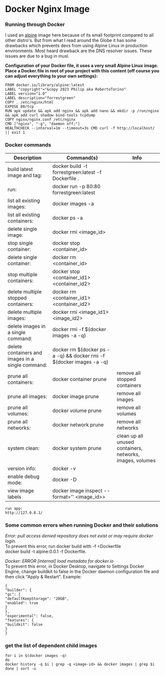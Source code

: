 # Docker Nginx Image

### Running through Docker

I used an [alpine](https://www.alpinelinux.org/) image here because of its small footprint compared to all other distro's. But from what I read around the Globe it has some drawbacks which prevents devs from
using Alpine Linux in production environments. Most heard drawback are the DNS resolver issues. These issues are due to a bug in musl.

**Configuration of your Docker file, it uses a very small Alpine Linux image.**
**Place a Docker.file in root of your project with this content (off course you can adjust everything to your own settings):**                

```
FROM docker.io/library/alpine:latest
LABEL "copyright"="&copy 2023 Philip aka RobertoTorino"
LABEL version="1.0"
LABEL description="forrestgreen"
COPY . /etc/nginx/html
EXPOSE 80/tcp
RUN apk update && apk add nginx && apk add nano && mkdir -p /run/nginx && apk add curl shadow bind-tools tcpdump
COPY nginx/nginx.conf /etc/nginx
CMD ["nginx", "-g", "daemon off;"]
HEALTHCHECK --interval=1m --timeout=3s CMD curl -f http://localhost/ || exit 1
```

### Docker commands

| Description                                       | Command(s)                                                           | Info                                                      |
|---------------------------------------------------|----------------------------------------------------------------------|-----------------------------------------------------------|
| build latest image and tag:                       | docker build -t forrestgreen:latest -f Dockerfile .                  |                                                           |
| run:                                              | docker run -p 80:80 forrestgreen:latest                              |                                                           |
| list all existing images:                         | docker images -a                                                     |                                                           |
| list all existing containers:                     | docker ps -a                                                         |                                                           |
| delete single image:                              | docker rmi <image_id>                                                |                                                           |
| stop single container:                            | docker stop <container_id>                                           |                                                           |
| delete single container:                          | docker rm <container_id>                                             |                                                           |
| stop multiple containers:                         | docker stop <container_id1> <container_id2>                          |                                                           |
| delete multiple stopped containers:               | docker rm <container_id1> <container_id2>                            |                                                           |
| delete multiple images:                           | docker rmi <image_id1> <image_id2>                                   |                                                           |
| delete images in a single command:                | docker rmi -f $(docker images -a -q)                                 |                                                           |
| delete containers and images in a single command: | docker rm $(docker ps -a -q) && docker rmi -f $(docker images -a -q) |                                                           |
| prune all containers:                             | docker container prune                                               | remove all stopped containers                             |
| prune all images:                                 | docker image prune                                                   | remove all images                                         |
| prune all volumes:                                | docker volume prune                                                  | remove all volumes                                        |
| prune all networks:                               | docker network prune                                                 | remove all networks                                       |
| system clean:                                     | docker system prune                                                  | clean up all unused containers, networks, images, volumes |
| version info:                                     | docker -v                                                            |                                                           |
| enable debug mode:                                | docker -D                                                            |                                                           |
| view image labels                                 | docker image inspect --format='' <image_id>>                         |                                                           |

```
run app: 
http://127.0.0.1/
```

### Some common errors when running Docker and their solutions

_Error: pull access denied repository does not exist or may require docker login._                                     
To prevent this error, run docker build with -f <Dockerfile                                    
docker build -t alpine:0.0.1 -f Dockerfile.

_Docker: ERROR [internal] load metadata for docker.io_                                    
To prevent this error, in Docker Desktop, navigate to Settings Docker Engine, change buildkit to false in the Docker
daemon configuration file and then click "Apply & Restart". Example:

```shell
{                          
"builder": {                        
"gc": {                             
"defaultKeepStorage": "20GB",                           
"enabled": true                         
}                       
},                          
"experimental": false,                        
"features": {                        
"buildkit": false                       
}                       
}
```

### get the list of dependent child images

```shell
for i in $(docker images -q)
do
docker history -q $i | grep -q <image-id> && docker images | grep $i
done | sort -u
```
